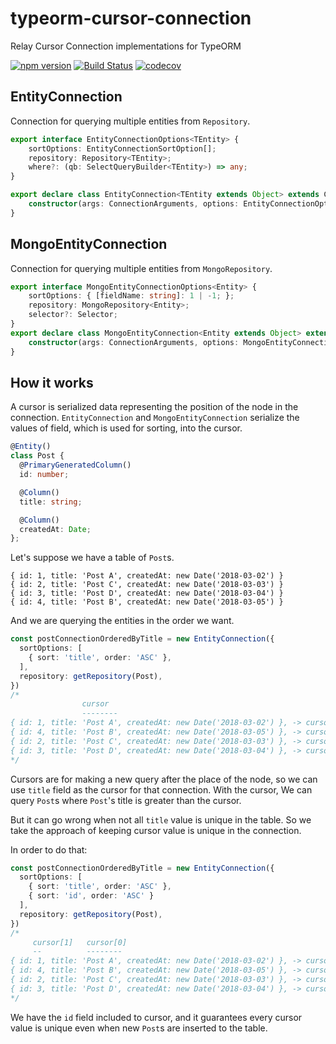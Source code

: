 # typeorm-cursor-connection

Relay Cursor Connection implementations for TypeORM

[![npm version](https://badge.fury.io/js/typeorm-cursor-connection.svg)](https://badge.fury.io/js/typeorm-cursor-connection)
[![Build Status](https://travis-ci.org/hanpama/typeorm-cursor-connection.svg?branch=master)](https://travis-ci.org/hanpama/typeorm-cursor-connection)
[![codecov](https://codecov.io/gh/hanpama/typeorm-cursor-connection/branch/master/graph/badge.svg)](https://codecov.io/gh/hanpama/typeorm-cursor-connection)


## EntityConnection

Connection for querying multiple entities from `Repository`.

```ts
export interface EntityConnectionOptions<TEntity> {
    sortOptions: EntityConnectionSortOption[];
    repository: Repository<TEntity>;
    where?: (qb: SelectQueryBuilder<TEntity>) => any;
}

export declare class EntityConnection<TEntity extends Object> extends Connection<TEntity, TEntity> {
    constructor(args: ConnectionArguments, options: EntityConnectionOptions<TEntity>);
}
```

## MongoEntityConnection

Connection for querying multiple entities from `MongoRepository`.

```ts
export interface MongoEntityConnectionOptions<Entity> {
    sortOptions: { [fieldName: string]: 1 | -1; };
    repository: MongoRepository<Entity>;
    selector?: Selector;
}
export declare class MongoEntityConnection<Entity extends Object> extends Connection<Entity, Entity> {
    constructor(args: ConnectionArguments, options: MongoEntityConnectionOptions<Entity>);
}
```

## How it works

A cursor is serialized data representing the position of the node in the connection.
`EntityConnection` and `MongoEntityConnection` serialize the values of field, which is used for sorting, into the cursor.

```ts
@Entity()
class Post {
  @PrimaryGeneratedColumn()
  id: number;

  @Column()
  title: string;

  @Column()
  createdAt: Date;
};
```

Let's suppose we have a table of `Post`s.

```
{ id: 1, title: 'Post A', createdAt: new Date('2018-03-02') }
{ id: 2, title: 'Post C', createdAt: new Date('2018-03-03') }
{ id: 3, title: 'Post D', createdAt: new Date('2018-03-04') }
{ id: 4, title: 'Post B', createdAt: new Date('2018-03-05') }
```

And we are querying the entities in the order we want.

```ts
const postConnectionOrderedByTitle = new EntityConnection({
  sortOptions: [
    { sort: 'title', order: 'ASC' },
  ],
  repository: getRepository(Post),
})
/*
                cursor
                --------
{ id: 1, title: 'Post A', createdAt: new Date('2018-03-02') }, -> cursor: ['Post A']
{ id: 4, title: 'Post B', createdAt: new Date('2018-03-05') }, -> cursor: ['Post B']
{ id: 2, title: 'Post C', createdAt: new Date('2018-03-03') }, -> cursor: ['Post C']
{ id: 3, title: 'Post D', createdAt: new Date('2018-03-04') }, -> cursor: ['Post D']
*/
```

Cursors are for making a new query after the place of the node,
so we can use `title` field as the cursor for that connection.
With the cursor, We can query `Post`s where `Post`'s title is greater than the cursor.

But it can go wrong when not all `title` value is unique in the table.
So we take the approach of keeping cursor value is unique in the connection.

In order to do that:

```ts
const postConnectionOrderedByTitle = new EntityConnection({
  sortOptions: [
    { sort: 'title', order: 'ASC' },
    { sort: 'id', order: 'ASC' }
  ],
  repository: getRepository(Post),
})
/*
     cursor[1]   cursor[0]
     --          --------
{ id: 1, title: 'Post A', createdAt: new Date('2018-03-02') }, -> cursor: ['Post A', 1]
{ id: 4, title: 'Post B', createdAt: new Date('2018-03-05') }, -> cursor: ['Post B', 4]
{ id: 2, title: 'Post C', createdAt: new Date('2018-03-03') }, -> cursor: ['Post C', 2]
{ id: 3, title: 'Post D', createdAt: new Date('2018-03-04') }, -> cursor: ['Post D', 3]
*/
```

We have the `id` field included to cursor, and it guarantees every cursor value is unique even when
new `Post`s are inserted to the table.

